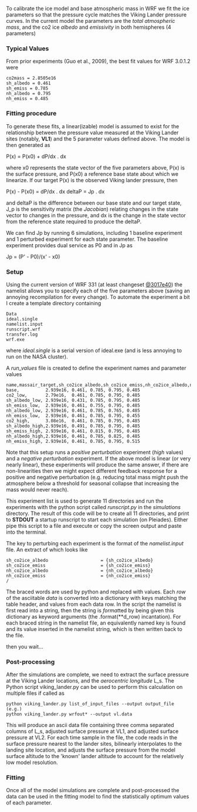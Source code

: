 To calibrate the ice model and base atmospheric mass in WRF we fit the ice parameters so that the pressure cycle matches the Viking Lander pressure curves. In the current model the parameters are the *total atmospheric mass*, and the co2 ice *albedo* and *emissivity* in both hemispheres (4 parameters)

### Typical Values

From prior experiments (Guo et al., 2009), the best fit values for WRF 3.0.1.2 were

    co2mass = 2.8505e16
    sh_albedo = 0.461
    sh_emiss = 0.785
    nh_albedo = 0.795
    nh_emiss = 0.485
    

### Fitting procedure

To generate these fits, a linear(izable) model is assumed to exist for the relationship between the pressure value measured at the Viking Lander sites (notably, **VL1**) and the 5 parameter values defined above. The model is then generated as

P(x) = P(x0) + dP/dx . dx 

where x0 represents the state vector of the five parameters above, P(x) is the surface pressure, and P(x0) a reference base state about which we linearize. If our target P(x) is the observed Viking lander pressure, then

P(x) - P(x0) = dP/dx . dx
deltaP = Jp . dx

and deltaP is the difference between our base state and our target state, J_p is the sensitivity matrix (the *Jacobian*) relating changes in the state vector to changes in the pressure, and dx is the change in the state vector from the reference state required to produce the deltaP.

We can find Jp by running 6 simulations, including 1 baseline experiment and 1 perturbed experiment for each state parameter. The baseline experiment provides dual service as P0 and in Jp as

Jp = (P' - P0)/(x' - x0)


### Setup

Using the current version of WRF 331 (at least changeset [@3017e40][1]) the namelist allows you to specify each of the five parameters above (saving an annoying recompilation for every change). To automate the experiment a bit I create a template directory containing

    Data
    ideal.single
    namelist.input
    runscript.wrf
    transfer.log
    wrf.exe
    

where *ideal.single* is a serial version of ideal.exe (and is less annoying to run on the NASA cluster).

A *run_values* file is created to define the experiment names and parameter values

    name,massair_target,sh_co2ice_albedo,sh_co2ice_emiss,nh_co2ice_albedo,nh_co2ice_emiss
    base,          2.939e16, 0.461, 0.785, 0.795, 0.485
    co2_low,       2.79e16,  0.461, 0.785, 0.795, 0.485
    sh_albedo_low, 2.939e16, 0.431, 0.785, 0.795, 0.485
    sh_emiss_low,  2.939e16, 0.461, 0.755, 0.795, 0.485
    nh_albedo_low, 2.939e16, 0.461, 0.785, 0.765, 0.485
    nh_emiss_low,  2.939e16, 0.461, 0.785, 0.795, 0.455
    co2_high,      3.08e16,  0.461, 0.785, 0.795, 0.485
    sh_albedo_high,2.939e16, 0.491, 0.785, 0.795, 0.485
    sh_emiss_high, 2.939e16, 0.461, 0.815, 0.795, 0.485
    nh_albedo_high,2.939e16, 0.461, 0.785, 0.825, 0.485
    nh_emiss_high, 2.939e16, 0.461, 0.785, 0.795, 0.515
    

Note that this setup runs a *positive perturbation* experiment (*high* values) and a *negative perturbation* experiment. If the above model is linear (or very nearly linear), these experiments will produce the same answer, if there are non-linearities then we might expect different feedback response for a positive and negative perturbation (e.g. reducing total mass might push the atmosphere below a threshold for seasonal collapse that increasing the mass would never reach).

This experiment list is used to generate 11 directories and run the experiments with the python script called *runscript.py* in the *simulations* directory. The result of this code will be to create all 11 directories, and print to **STDOUT** a startup runscript to start each simulation (on Pleiades). Either pipe this script to a file and execute or copy the screen output and paste into the terminal.

The key to perturbing each experiment is the format of the *namelist.input* file. An extract of which looks like

    sh_co2ice_albedo                    = {sh_co2ice_albedo}
    sh_co2ice_emiss                     = {sh_co2ice_emiss}
    nh_co2ice_albedo                    = {nh_co2ice_albedo}
    nh_co2ice_emiss                     = {nh_co2ice_emiss}
    /
    

The braced words are used by python and replaced with values. Each *row* of the asciitable *data* is converted into a dictionary with keys matching the table header, and values from each data row. In the script the namelist is first read into a string, then the string is *format*ted by being given this dictionary as keyword arguments (the .format(**d_row) incantation). For each braced string in the namelist file, an equivalently named key is found and its value inserted in the namelist string, which is then written back to the file.

then you wait...

### Post-processing

After the simulations are complete, we need to extract the surface pressure at the Viking Lander locations, and the *aerocentric longitude* L_s. The Python script viking_lander.py can be used to perform this calculation on multiple files if called as

    python viking_lander.py list_of_input_files --output output_file
    (e.g.) 
    python viking_lander.py wrfout* --output vl.data
    
This will produce an ascii data file containing three comma separated columns of L_s, adjusted surface pressure at VL1, and adjusted surface pressure at VL2. For each time sample in the file, the code reads in the surface pressure nearest to the lander sites, bilinearly interpolates to the landing site location, and adjusts the surface pressure from the model surface altitude to the 'known' lander altitude to account for the relatively low model resolution.

### Fitting

Once all of the model simulations are complete and post-processed the data can be used in the fitting model to find the statistically optimum values of each parameter.

 [1]: https://github.com/ashima/planetWRF/commit/3017e40f894d23e3e4d432bd6b51ab0de98b0153